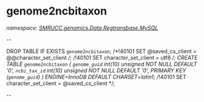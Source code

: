 ﻿# genome2ncbitaxon
_namespace: [SMRUCC.genomics.Data.Regtransbase.MySQL](./index.md)_

--
 
 DROP TABLE IF EXISTS `genome2ncbitaxon`;
 /*!40101 SET @saved_cs_client = @@character_set_client */;
 /*!40101 SET character_set_client = utf8 */;
 CREATE TABLE `genome2ncbitaxon` (
 `genome_guid` int(10) unsigned NOT NULL DEFAULT '0',
 `ncbi_tax_id` int(10) unsigned NOT NULL DEFAULT '0',
 PRIMARY KEY (`genome_guid`)
 ) ENGINE=InnoDB DEFAULT CHARSET=latin1;
 /*!40101 SET character_set_client = @saved_cs_client */;
 
 --




